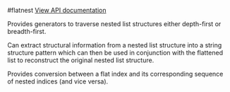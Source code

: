 #flatnest
[View API documentation](http://htmlpreview.github.io/?https://github.com/mmiguel6288code/flatnest/blob/master/docs/flatnest/index.html)

Provides generators to traverse nested list structures either depth-first or breadth-first.

Can extract structural information from a nested list structure into a string structure pattern which can then be used in conjunction with the flattened list to reconstruct the original nested list structure.

Provides conversion between a flat index and its corresponding sequence of nested indices (and vice versa).
